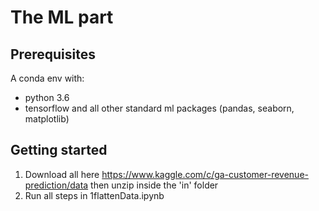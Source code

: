 # The ML part

## Prerequisites
A conda env with:
- python 3.6
- tensorflow and all other standard ml packages (pandas, seaborn, matplotlib)

## Getting started
1. Download all here https://www.kaggle.com/c/ga-customer-revenue-prediction/data then unzip inside the 'in' folder
2. Run all steps in 1flattenData.ipynb